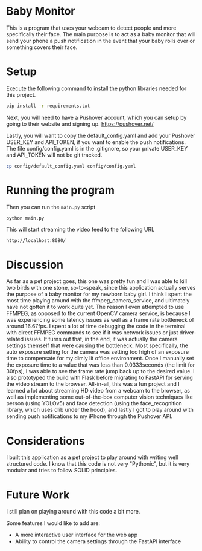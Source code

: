 # Baby Monitor
This is a program that uses your webcam to detect people and more specifically their face. The main purpose is to act as a baby monitor that will send your phone a push notification in the event that your baby rolls over or something covers their face.

# Setup
Execute the following command to install the python libraries needed for this project.
```bash
pip install -r requirements.txt
```
Next, you will need to have a Pushover account, which you can setup by going to their website and signing up. https://pushover.net/

Lastly, you will want to copy the default_config.yaml and add your Pushover USER_KEY and API_TOKEN, if you want to enable the push notifications.
The file config/config.yaml is in the .gitignore, so your private USER_KEY and API_TOKEN will not be git tracked.
```bash
cp config/default_config.yaml config/config.yaml
```

# Running the program
Then you can run the `main.py` script
```bash
python main.py
```

This will start streaming the video feed to the following URL
```
http://localhost:8080/
```

# Discussion
As far as a pet project goes, this one was pretty fun and I was able to kill two birds with one stone, so-to-speak, since this application actually serves the purpose of a baby monitor for my newborn baby girl. I think I spent the most time playing around with the ffmpeg_camera_service, and ultimately have not gotten it to work quite yet. The reason I even attempted to use FFMPEG, as opposed to the current OpenCV camera service, is because I was experiencing some latency issues as well as a frame rate bottleneck of around 16.67fps. I spent a lot of time debugging the code in the terminal with direct FFMPEG commands to see if it was network issues or just driver-related issues. It turns out that, in the end, it was actually the camera settings themself that were causing the bottleneck. Most specifically, the auto exposure setting for the camera was setting too high of an exposure time to compensate for my dimly lit office environment. Once I manually set the exposure time to a value that was less than 0.0333seconds (the limit for 30fps), I was able to see the frame rate jump back up to the desired value. I also prototyped the build with Flask before migrating to FastAPI for serving the video stream to the browser. All-in-all, this was a fun project and I learned a lot about streaming HD video from a webcam to the browser, as well as implementing some out-of-the-box computer vision techniques like person (using YOLOv5) and face detection (using the face_recognition library, which uses dlib under the hood), and lastly I got to play around with sending push notifications to my iPhone through the Pushover API.

# Considerations
I built this application as a pet project to play around with writing well structured code. I know that this code is not very "Pythonic", but it is very modular and tries to follow SOLID principles.

# Future Work
I still plan on playing around with this code a bit more. 

Some features I would like to add are: 
* A more interactive user interface for the web app
* Ability to control the camera settings through the FastAPI interface
